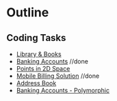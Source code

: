# Outline

## Coding Tasks
* [Library & Books](task-1.md)
* [Banking Accounts](task-2.md)		//done
* [Points in 2D Space](task-3.md)
* [Mobile Billing Solution](task-4.md)	//done
* [Address Book](task-5.md)
* [Banking Accounts - Polymorphic](task-6.md)



